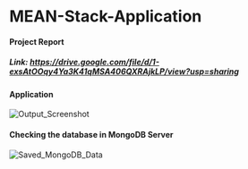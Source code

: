 # MEAN-Stack-Application

#### Project Report
##### Link: https://drive.google.com/file/d/1-exsAtOOqy4Ya3K41qMSA406QXRAjkLP/view?usp=sharing

#### Application
![Output_Screenshot](https://github.com/srsapireddy/MEAN-Stack-Application/assets/32967087/da7a2046-ebcc-4a0d-8d61-edfa61e3ba04)

#### Checking the database in MongoDB Server
![Saved_MongoDB_Data](https://github.com/srsapireddy/MEAN-Stack-Application/assets/32967087/14eb6c43-7d2a-44db-a7e7-ca881e99b748)

